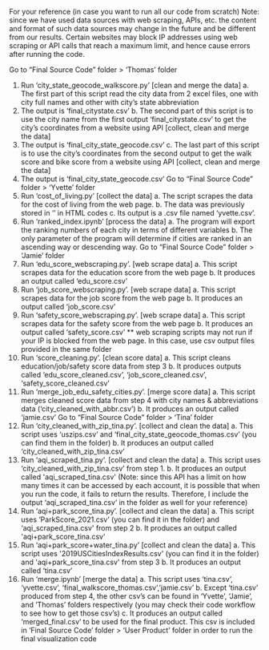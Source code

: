For your reference (in case you want to run all our code from scratch)
Note: since we have used data sources with web scraping, APIs, etc. the content and
format of such data sources may change in the future and be different from our results.
Certain websites may block IP addresses using web scraping or API calls that reach a
maximum limit, and hence cause errors after running the code.



Go to “Final Source Code” folder > ‘Thomas’ folder
1. Run ‘city_state_geocode_walkscore.py’ [clean and merge the data]
a. The first part of this script read the city data from 2 excel files, one with
city full names and other with city’s state abbreviation
1. The output is ‘final_citystate.csv’
b. The second part of this script is to use the city name from the first output
‘final_citystate.csv’ to get the city’s coordinates from a website using API
[collect, clean and merge the data]
1. The output is ‘final_city_state_geocode.csv’
c. The last part of this script is to use the city’s coordinates from the second
output to get the walk score and bike score from a website using API
[collect, clean and merge the data]
1. The output is ‘final_city_state_geocode.csv’
Go to “Final Source Code” folder > ‘Yvette’ folder
1. Run ‘cost_of_living.py’ [collect the data]
a. The script scrapes the data for the cost of living from the web page.
b. The data was previously stored in ‘<table>’ in HTML codes
c. Its output is a .csv file named ‘yvette.csv’.
2. Run ‘ranked_index.ipynb’ [process the data]
a. The program will export the ranking numbers of each city in terms of
different variables
b. The only parameter of the program will determine if cities are ranked in
an ascending way or descending way.
Go to “Final Source Code” folder > ‘Jamie’ folder
1. Run ‘edu_score_webscraping.py’. [web scrape data]
a. This script scrapes data for the education score from the web page
b. It produces an output called ‘edu_score.csv’
2. Run ‘job_score_webscraping.py’. [web scrape data]
a. This script scrapes data for the job score from the web page
b. It produces an output called ‘job_score.csv’
3. Run ‘safety_score_webscraping.py’. [web scrape data]
a. This script scrapes data for the safety score from the web page
b. It produces an output called ‘safety_score.csv’
** web scraping scripts may not run if your IP is blocked from the web page.
In this case, use csv output files provided in the same folder
4. Run ‘score_cleaning.py’. [clean score data]
a. This script cleans education/job/safety score data from step 3
b. It produces outputs called ‘edu_score_cleaned.csv’,
‘job_score_cleaned.csv’, ‘safety_score_cleaned.csv’
5. Run ‘merge_job_edu_safety_cities.py’. [merge score data]
a. This script merges cleaned score data from step 4 with city names &
abbreviations data (‘city_cleaned_with_abbr.csv’)
b. It produces an output called ‘jamie.csv’
Go to “Final Source Code” folder > ‘Tina’ folder
1. Run ‘city_cleaned_with_zip_tina.py’. [collect and clean the data]
a. This script uses ‘uszips.csv’ and ‘final_city_state_geocode_thomas.csv’
(you can find them in the folder)
b. It produces an output called ‘city_cleaned_with_zip_tina.csv’
2. Run ‘aqi_scraped_tina.py’. [collect and clean the data]
a. This script uses ‘city_cleaned_with_zip_tina.csv’ from step 1.
b. It produces an output called 'aqi_scraped_tina.csv'
(Note: since this API has a limit on how many times it can be accessed by
each account, it is possible that when you run the code, it fails to return
the results. Therefore, I include the output ‘aqi_scraped_tina.csv’ in the
folder as well for your reference)
3. Run ‘aqi+park_score_tina.py’. [collect and clean the data]
a. This script uses ‘ParkScore_2021.csv’ (you can find it in the folder) and
‘aqi_scraped_tina.csv' from step 2
b. It produces an output called 'aqi+park_score_tina.csv'
4. Run ‘aqi+park_score+water_tina.py’ [collect and clean the data]
a. This script uses '2019USCitiesIndexResults.csv' (you can find it in the
folder) and 'aqi+park_score_tina.csv' from step 3
b. It produces an output called ‘tina.csv’
5. Run ‘merge.ipynb’ [merge the data]
a. This script uses ‘tina.csv’, ‘yvette.csv’,
‘final_walkscore_thomas.csv’,’jamie.csv’
b. Except ‘tina.csv’ produced from step 4, the other csv’s can be found in
‘Yvette’, ‘Jamie’, and ‘Thomas’ folders respectively (you may check their
code workflow to see how to get those csv’s)
c. It produces an output called ‘merged_final.csv’ to be used for the final
product.
This csv is included in ‘Final Source Code’ folder > ‘User Product’ folder in
order to run the final visualization code
